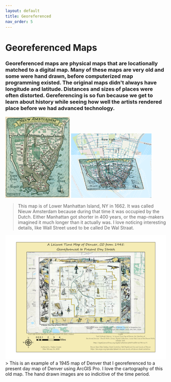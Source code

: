 ```yaml
---
layout: default
title: Georeferenced
nav_order: 5
---
```

# Georeferenced Maps

### Georeferenced maps are physical maps that are locationally matched to a digital map.  Many of these maps are very old and some were hand drawn, before computerized map programming existed.  The original maps didn't always have longitude and latitude.  Distances and sizes of places were often distorted.  Gereferencing is so fun because we get to learn about history while seeing how well the artists rendered place before we had advanced technology.

<img src = "https://github.com/megsmedes/GISmedes/blob/main/img/New_Amsterdam.jpg?raw=true" alt = "Map of New Amersterdam 1662" width = "40%" height = "40%"> <img src = "https://github.com/megsmedes/GISmedes/blob/main/Georeferenced%20New%20Amsterdam.png?raw=true" alt = "1662 New Amsterdam georeferenced to modern Lower Manhattan"  width = "50%" height = "50%">
> This map is of Lower Manhattan Island, NY in 1662.  It was called Nieuw Amsterdam because during that time it was occupied by the Dutch.  Either Manhattan got shorter in 400 years, or the map-makers imagined it much longer than it actually was.  I love noticing interesting details, like Wall Street used to be called De Wal Straat.

<img src = "https://github.com/megsmedes/GISmedes/blob/main/Old_Map_MiniProject1.jpg?raw=true" alt = "Map of Old Denver">
> This is an example of a 1945 map of Denver that I georeferenced to a present day map of Denver using ArcGIS Pro.  I love the cartography of this old map.  The hand drawn images are so indicitive of the time period.
